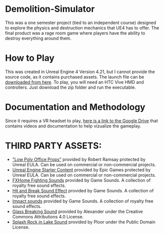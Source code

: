 # Demolition-Simulator
This was a one semester project (tied to an independent course) designed to explore the physics and destruction mechanics that UE4 has to offer. The final product was a rage room game where players have the ability to destroy everything around them.

# How to Play
This was created in Unreal Engine 4 Version 4.21, but I cannot provide the source code, as it contains purchased assets. The launch file can be [downloaded from here](https://devoncurrent.itch.io/demolition-simulator). To play, you will need an HTC Vive HMD and controllers. Just download the zip folder and run the executable.

# Documentation and Methodology
Since it requires a VR headset to play, [here is a link to the Google Drive](https://drive.google.com/open?id=1_Dyh4ovcujP1SPGNbkSGftM7AtlJ9_Wi) that contains videos and documentation to help vizualize the gameplay.

# THIRD PARTY ASSETS:
- ["Low Poly Office Props"](https://www.unrealengine.com/marketplace/en-US/slug/low-poly-office-props) provided by Robert Ramsay protected by Unreal EULA. Can be used on commercial or non-commercial projects.
- [Unreal Engine Starter Content](https://docs.unrealengine.com/en-us/Engine/Content/Packs) provided by Epic Games protected by Unreal EULA. Can be used on commercial or non-commercial projects.
- [FXHome Fighting Sounds](https://gamesounds.xyz/?dir=FXHome/Fighting%20Sounds) provided by Game Sounds. A collection of royalty free sound effects.
- [Hit and Break Sound Effect](https://gamesounds.xyz/?dir=Sonniss.com%20-%20Game%20Audio%20Monthly%20-%201/Red%20Libraries%20-%20Wood%20Impacts%20Library) provided by Game Sounds. A collection of royalty free sound effects.
- [Impact sounds](https://gamesounds.xyz/?dir=Sonniss.com%20-%20Game%20Audio%20Monthly%20-%206/SoundBits%20-%20Just_Impacts-Processed) provided by Game Sounds. A collection of royalty free sound effects.
- [Glass Breaking Sound](http://www.orangefreesounds.com/glass-breaking-sound/) provided by Alexander under the Creative Commons Attributions 4.0 License.
- [Splash Rock in Lake Sound](http://soundbible.com/2100-Splash-Rock-In-Lake.html) provided by Ploor under the Public Domain License.
